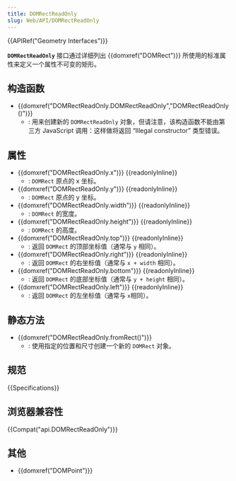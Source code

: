 ```yaml
---
title: DOMRectReadOnly
slug: Web/API/DOMRectReadOnly
---
```

{{APIRef("Geometry Interfaces")}}

**`DOMRectReadOnly`** 接口通过详细列出 {{domxref("DOMRect")}} 所使用的标准属性来定义一个属性不可变的矩形。

## 构造函数

- {{domxref("DOMRectReadOnly.DOMRectReadOnly","DOMRectReadOnly()")}}
  - : 用来创建新的 `DOMRectReadOnly` 对象，但请注意，该构造函数不能由第三方 JavaScript 调用：这样做将返回 “Illegal constructor” 类型错误。

## 属性

- {{domxref("DOMRectReadOnly.x")}} {{readonlyInline}}
  - : `DOMRect` 原点的 x 坐标。
- {{domxref("DOMRectReadOnly.y")}} {{readonlyInline}}
  - : `DOMRect` 原点的 y 坐标。
- {{domxref("DOMRectReadOnly.width")}} {{readonlyInline}}
  - : `DOMRect` 的宽度。
- {{domxref("DOMRectReadOnly.height")}} {{readonlyInline}}
  - : `DOMRect` 的高度。
- {{domxref("DOMRectReadOnly.top")}} {{readonlyInline}}
  - : 返回 `DOMRect` 的顶部坐标值（通常与 `y` 相同）。
- {{domxref("DOMRectReadOnly.right")}} {{readonlyInline}}
  - : 返回 `DOMRect` 的右坐标值（通常与 `x + width` 相同）。
- {{domxref("DOMRectReadOnly.bottom")}} {{readonlyInline}}
  - : 返回 `DOMRect` 的底部坐标值（通常与 `y + height` 相同）。
- {{domxref("DOMRectReadOnly.left")}} {{readonlyInline}}
  - : 返回 `DOMRect` 的左坐标值（通常与 `x​​​​​​​` 相同）。

## 静态方法

- {{domxref("DOMRectReadOnly.fromRect()")}}
  - : 使用指定的位置和尺寸创建一个新的 `DOMRect` 对象。

## 规范

{{Specifications}}

## 浏览器兼容性

{{Compat("api.DOMRectReadOnly")}}

## 其他

- {{domxref("DOMPoint")}}

